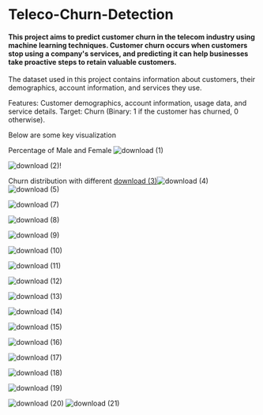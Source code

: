 # Teleco-Churn-Detection

#### This project aims to predict customer churn in the telecom industry using machine learning techniques. Customer churn occurs when customers stop using a company's services, and predicting it can help businesses take proactive steps to retain valuable customers.

The dataset used in this project contains information about customers, their demographics, account information, and services they use.

Features: Customer demographics, account information, usage data, and service details.
Target: Churn (Binary: 1 if the customer has churned, 0 otherwise).

Below are some key visualization



Percentage of Male and Female
![download (1)](https://github.com/user-attachments/assets/dbab15f5-24b4-4303-9939-88dfc772c9ea)


![download (2)](https://github.com/user-attachments/assets/0b4145c0-8fd4-4761-b1fe-4b0b376606da)!

Churn distribution with different 
[download (3)](https://github.com/user-attachments/assets/8829db45-92c8-4ea9-bab0-462a262830d2)![download (4)](https://github.com/user-attachments/assets/b38e5925-7ab3-4bb3-a1d7-4d10c27e7f7b)![download (5)](https://github.com/user-attachments/assets/f441e15b-67c6-4984-846b-5cb655741294)


![download (7)](https://github.com/user-attachments/assets/190de18e-409e-4ec7-a4e4-ce821cf57b10)

![download (8)](https://github.com/user-attachments/assets/80fd54d4-cc6b-4c89-b602-43884e9c8f85)

![download (9)](https://github.com/user-attachments/assets/56afa97c-2bb4-45f0-b74d-37d7687cf82d)

![download (10)](https://github.com/user-attachments/assets/0dfa63b3-8b65-4cc6-aae8-1ff8d3148c20)

![download (11)](https://github.com/user-attachments/assets/c9c8e20f-7f5a-45ac-aed4-8286b791822f)

![download (12)](https://github.com/user-attachments/assets/af39f1b8-110f-4cc3-94e8-53992c0c1d6a)

![download (13)](https://github.com/user-attachments/assets/23dd764c-dee9-4bb2-9e83-b608e6c8a0e6)

![download (14)](https://github.com/user-attachments/assets/66a79ec7-c9a9-4aaf-b22d-a815e50a6578)

![download (15)](https://github.com/user-attachments/assets/12f328f9-3977-4257-938f-def15627ed33)

![download (16)](https://github.com/user-attachments/assets/6dd7011d-13b0-4a3a-aebc-121ef0acae86)

![download (17)](https://github.com/user-attachments/assets/8416e5ed-eded-4cf5-ad1f-e0c666f308a2)

![download (18)](https://github.com/user-attachments/assets/47cc5206-839b-4608-93b5-98c518af81d3)

![download (19)](https://github.com/user-attachments/assets/12615954-edb9-4451-857a-af6bac2ffba1)


![download (20)](https://github.com/user-attachments/assets/3ab3f671-3bb5-43e8-b27a-dd3b28282073)
![download (21)](https://github.com/user-attachments/assets/cdd3f3e5-9321-465d-aa65-ae4f27f204b9)

